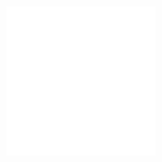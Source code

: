 ![Adil Umut Unlu Kullanıcı Senaryolari](/Masaüstü/facebook-clone-main/README/AUUSenaryo.pdf)
![Yasar Anil Sari Kullanici Senaryolari](/Masaüstü/facebook-clone-main/README/YASSenaryo.pdf)
